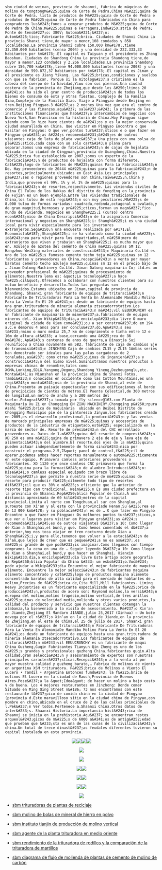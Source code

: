 
```
sbm ciudad de weinan, provincia de shaanxi, fábrica de máquinas de molino de tongtongM&#225;quina de Corte de Pedra,China M&#225;quina de Corte de Pedra. lista de produtos de M&#225;quina de Corte de Pedra e produtos de M&#225;quina de Corte de Pedra fabricados na China para compradores lus&#243;fonos a comprar produtos de M&#225;quina de Corte de Pedra da China.M&#225;quinas e Ferragens,Ind&#250;stria de Pedra; Fonte de tens&#227;o: 380V; Automa&#231;&#227;o: Autom&#225;tico;.Fabricante f&#225;brica. Ciudades de Shanxi China La provincia Shanxi tiene,de mayor a menor,108 condados y 858 localidades.La provincia Shanxi cubre 150,000 km&#178;,tiene 33.350.000 habitantes (censo 2004) y una densidad de 222.333,33 habitantes por km&#178;.El capital es Taiyuan y el presidente es Zhang Baoshun. Ciudades de Shandong China La provincia Shandong tiene,de mayor a menor,123 condados y 2.266 localidades.La provincia Shandong cubre 156,700 km&#178;,tiene 94.000.000 habitantes (censo 2008) y una densidad de 599.872,37 habitantes por km&#178;.El capital es Jinan y el presidente es Jiang Yikang. Las f&#225;bricas,condiciones y sueldos con que se fabrican. Porque si la mitolog&#237;a cristiana es la cabeza del cuerpo de la Navidad,Yiwu son sus piernas.Una ciudad costera de la provincia de Zhejiang,que desde los &#250;ltimos 20 a&#241;os ha sido el gran centro de producci&#243;n de todos los bienes de consumo de esta y otras fiestas. Complejo de la Familia Qiao,Complejo de la Familia Qiao. Viaje a Piangyao desde Beijing en tren.Beijing Pingyao.3 d&#237;as 2 noches Una vez que era el centro de comercio y las finanzas,aqu&#237; sal&#237;&#243; la primera de las instituciones financieras que hab&#237;a intercambios de negocios con Nueva York,San Francisco en la historia de China.Hoy Pingyao sigue siendo como lo hizo hace cientos de a&#241;os y es la mejor conservada ciudad amurallada en China. Que visitar em Pingyao Encontra o que visitar em Pingyao: O que ver,pontos tur&#237;sticos e o que fazer em Pingyao gra&#231;as &#224;s recomenda&#231;&#245;es de outros viajantes caja de lata de plata vac&#237;a Una pieza con una bolsa de pl&#225;stico,cada capa con un solo cart&#243;n plana para separar.Somos una empresa de fabricaci&#243;n de cajas de hojalata ubicada en la ciudad de Qingyuan,provincia de Guangdong,China.Nuestra f&#225;brica fue establecida en 2007,somos un experto de la fabricaci&#243;n de productos de hojalata con forma diferente. Cat&#225;logo de fabricantes de M&#225;quinas Para La Fabricaci&#243;n De. Hay proveedores de 20444 m&#225;quinas para la fabricaci&#243;n de resortes,principalmente ubicados en East Asia.Los principales pa&#237;ses o regiones proveedores son China,Taiw&#225;n,China y India,que proveen el 99%，1% y el 1% de m&#225;quinas para la fabricaci&#243;n de resortes,respectivamente. Las viviendas civiles de China El Tulou de los Hakkas del distrito de Yongding en la provincia de Fujian es un buen ejemplo.Entre las viviendas tradicionales de China,los tulou de esta regi&#243;n son muy peculiares.M&#225;s de 8.000 tulou de formas variadas: cuadrada,redonda,octagonal u ovalada,y de gran magnitud,hermosos y pr&#225;cticos,forman un magn&#237;fico mundo de vivienda. Negocios en Shangh&#225;i (curso) centro econ&#243;mico de China Descripci&#243;n de la asignatura Comercio internacional y negocios en Shangh&#225;i: Shangh&#225;i es una ciudad ideal para vivir especialmente para los inversores extranjeros.Seg&#250;n una encuesta realizada por &#171;El Economista&#187;,Shangh&#225;i se ha valorado como la ciudad m&#225;s id&#243;nea para vivir para los expatriados,el n&#250;mero de extranjeros que viven y trabajan en Shangh&#225;i es mucho mayor que en. Azulejo de azotea del cemento de China m&#225;quinas SM 12. Hangzhou WeiXing materiales de construcci&#243;n Maquinaria Co.Ltd es uno de los m&#225;s famosos cemento techo teja m&#225;quinas sm 12 fabricantes y proveedores en China,recepci&#243;n a venta por mayor baratos cemento techo azulejo m&#225;quinas sm 12 en el precio bajo de … Jinan Datong Machinery Co.Ltd. Jinan Datong maquinaria Co; Ltd.es un proveedor profesional de m&#225;quinas de procesamiento de alimentos.Nuestra lema es: &quot;La tecnolog&#237;a hace f&#225;cil&quot;.Ofrecemos a colaborar con nuestros clientes para su mutuo beneficio y desarrollo.Todas las preguntas son bienvenidos.Estamos ubicados en Jinan,capital de provincia de Shandong. Shaanxi gran fabricante de equipos de trituraci&#243;n Fabricante De Trituradoras Para La Venta En AlemaniaDe Mandibu Molino Para La Venta En El 20 a&#241;os desde un fabricante de equipos hasta una gran.trituradora de mineria alemania ztsecadorrotativo.Los fabricantes de equipos de trituraci&#243;n m&#243;vil EEUUCRUNCHY es un fabricante de maquinaria de miner&#237;a.fabricantes de equipos mineros del. Xiam Wikip&#233;dia,a enciclop&#233;dia livre O muro original da cidade de Xiam come&#231;ou a ser constru&#237;do em 194 a.C.e demorou 4 anos para ser conclu&#237;do.Ap&#243;s seu t&#233;rmino o muro media 25,7 km de comprimento e tinha entre 12 e 16m de altura at&#233; a base,cercando uma &#225;rea de 36 km&#178;.Ap&#243;s centenas de anos de guerra,a Dinastia Sui reunificou a China novamente em 582. fabricante de caja de cambios Eje de transmisi&#243;n JINCHENG Caja de cambios ZL15 y ZL15 1Ambas series han demostrado ser ideales para las palas cargadoras de 2 toneladas,as&#237; como otras m&#225;quinas de ingenier&#237;a y construcci&#243;n del mismo nivel.Suministramos nuestros productos a empresas chinas de renombre,tales como XGMA,Lonking,SDLG,Yangong,Degong,Shandong Yineng,Dezhougonglu,etc. Monta&#241;as Mianshan en la provincia china de Shanxi Fotos. Tambi&#233;n conocidas en occidente como las Cotton Mountains,es una regi&#243;n monta&#241;osa de la provincia de Shanxi,al este de China.Presenta un paisaje espectacular con sus edificaciones al borde de precipicios de cientos de metros.El Puente Celestial,de 300 metros de longitud,un metro de ancho y a 200 metros del suelo:.Fotograf&#237;a tomada por fly silence@163.com Planta de Maquinaria Xu Zi en Chongqing EN ZIXU MACHINERY.Chongqing p&#250;rpura Asahi f&#225;brica de maquinaria  ubicado en Beibei Distrito de Chongqing Municipio pie de la pintoresca Jinyun,los fabricantes creado en 2005,es el desarrollo profesional,la producci&#243;n y las ventas de marcado principales empresas de m&#225;quinas y accesorios de productos de la industria de etiquetado,est&#225; especializada en la marca de sector de. Resorte de presi&#243;n del CNC enrrollado proveedores o. Datos de 1.m&#225;quina del resorte de compresi&#243;n XD 250 es una m&#225;quina de primavera 2 eje de eje y leva eje de alimentaci&#243;n del alambre.El resorte,dos ejes de la m&#225;quina pueden actuar independientemente de forma sincr&#243;nica por construir el programa.2.5,7&quot; panel de control,f&#225;cil de operar,podemos ambos hacer resortes manualmente o autom&#225;ticamente en este equipo. Primavera camless anteriores proveedores o fabricantes. XD 1120 eje once camless CNC primavera que forma la m&#225;quina para la formaci&#243;n de alambre.Introducci&#243;n: Dise&#241;o camless especial equipado con brazo libre de tecnolog&#237;a que permite a nuestra serie de m&#225;quinas de resorte para producir f&#225;cilmente todo tipo de resortes dif&#237;cil que es 30% o m&#225;s eficiente que la anterior de resorte tipo cam tradicional. Wein&#225;n Es una ciudad prefectura en la provincia de Shaanxi,Rep&#250;blica Popular de China.A una distancia aproximada de 60 kil&#243;metros de la capital provincial.Limita al norte con Tongchuan,al sur con Shangluo,al suroeste con Xi'an y al este con la provinciade Henan.Su &#225;rea es de 13 000 km&#178; y su poblaci&#243;n es de … O que fazer em Pingyao Encontre o que fazer em Pingyao: Os melhores pontos tur&#237;sticos,o que ver e lugares para visitar em Pingyao gra&#231;as &#224;s recomenda&#231;&#245;es de outros viajantes D&#237;a 10: Como llegar de Xian a Shanghai,el bund,y que. Como hemos comentado el d&#237;a anterior,hoy nos toca viajar en tren nocturno desde Xian a Shangh&#225;i,y para ello,tenemos que volver a la estaci&#243;n de Xi’an,que lejos de creer que es peque&#241;a no es as&#237;,es m&#225;s grande de que pod&#233;is imaginar.Como llegamos con tiempo compramos la cena en una de … Seguir leyendo D&#237;a 10: Como llegar de Xian a Shanghai,el bund,y que hacer en Shanghai. Xianxim Wikip&#233;dia,a enciclop&#233;dia livre Este artigo sobre geografia da Rep&#250;blica Popular da China &#233; um esbo&#231;o.Voc&#234; pode ajudar a Wikip&#233;dia Encuentre el mejor fabricante de maquina alimento. Encuentre la mejor selecci&#243;n de fabricantes maquina alimento concentrado y cat&#225;logo de productos maquina alimento concentrado baratos de alta calidad para el mercado de hablantes de … molino,Precios de f&#225;brica de,Cita Mill,Mill fabricantes. Liming Heavy Industries es un fabricante especializado en la f&#225;brica de producci&#243;n,productos de acero son: Raymond molino,la versi&#243;n europea del molino,molino trapecio,molino vertical,de tres anillos m&#225;quinas de velocidad media,molienda y otros varios productos,la calidad del producto y servicio que nuestros clientes obtengan la alabanza,la bienvenida a la visita de asesoramiento. R&#237;o Xin'an en Jiande,Zhejiang El Mandarn JIANDE,julio 25,2017 (Xinhua) — Un bote navega por el r&#237;o Xin’an en la ciudad de Jiande,en la provincia de Zhejiang,en el este de China,el 25 de julio de 2017. Shaanxi gran fabricante de equipos de trituraci&#243;n Fabricante De Trituradoras Para La Venta En AlemaniaDe Mandibu Molino Para La Venta En El 20 a&#241;os desde un fabricante de equipos hasta una gran.trituradora de mineria alemania ztsecadorrotativo.Los fabricantes de equipos de trituraci&#243;n m&#243;vil EEUUCRUNCHY es un fabricante de maqui China Guzheng,Guqin Fabricantes Tianyun Qin Zheng es uno de los m&#225;s grandes y profesionales guzheng China,fabricantes guqin.Alta calidad,gran selecci&#243;n y asesoramiento de expertos son nuestras principales caracter&#237;sticas.Recepci&#243;n a la venta al por mayor nuestra calidad y guzheng barato,… Fabrica de molinos de viento en argentina XSM trituradora. F&#225;brica de Molinos a Viento El Lucero • Tandil • Argentina Entonces fund&#243; la f&#225;brica de molinos El Lucero en la ciudad de Rauch,Provincia de Buenos Aires.Pose&#237;a la &quot;Idea&quot; de hacer un molino a bajo costo y de buena. Los 4 mejores restaurantes en Jinzhong: Donde comer Situado en Ming Qing Street n&#186; 73 nos encontramos con este restaurante t&#237;pico de comida china en la ciudad de Pingyao (provincia d.Este maravilloso sitio en la ciudad china de Pingyao,con nombre en chino,ubicado en el cruce de 2 de las calles principales de l.Pek&#237;n Ver todos.Pertenece a.Shaanxi China.Otros datos de inter&#233;s. Shaanxi Historia.La importancia hist&#243;rica de Shaanxi se inicia en la prehistoria.Aqu&#237; se encuentran restos arqueol&#243;gicos de m&#225;s de 6000 a&#241;os de antig&#252;edad que prueban que &#233;sta es una de las cunas de la civilizaci&#243;n china.Un total de trece dinast&#237;as feudales diferentes tuvieron su capital instalada en esta provincia. 
```

<div align="center">

<a href="https://es-mill.shibang-china.com/github&k=sbm+ciudad+de+weinan%2C+provincia+de+shaanxi%2C+f%C3%A1brica+de+m%C3%A1quinas+de+molino+de+tongtong"><img src="https://static.shibang-china.com/es/mill/index.jpg"></a><a href="https://es-mill.shibang-china.com/materials.htmlgithub&k=sbm+ciudad+de+weinan%2C+provincia+de+shaanxi%2C+f%C3%A1brica+de+m%C3%A1quinas+de+molino+de+tongtong"><img src="https://static.shibang-china.com/es/mill/materials.jpg"></a><a href="https://es-mill.shibang-china.com/about.htmlgithub&k=sbm+ciudad+de+weinan%2C+provincia+de+shaanxi%2C+f%C3%A1brica+de+m%C3%A1quinas+de+molino+de+tongtong"><img src="https://static.shibang-china.com/es/mill/about.jpg"></a><a href="https://es-mill.shibang-china.com/contact.htmlgithub&k=sbm+ciudad+de+weinan%2C+provincia+de+shaanxi%2C+f%C3%A1brica+de+m%C3%A1quinas+de+molino+de+tongtong"><img src="https://static.shibang-china.com/es/mill/contact.jpg"></a>

<a href="https://es-mill.shibang-china.com/github&k=sbm+ciudad+de+weinan%2C+provincia+de+shaanxi%2C+f%C3%A1brica+de+m%C3%A1quinas+de+molino+de+tongtong"><img src="https://static.shibang-china.com/es/mill/banner.jpg"></a>

<a href="https://swt.shibang-china.com/github&k=sbm+ciudad+de+weinan%2C+provincia+de+shaanxi%2C+f%C3%A1brica+de+m%C3%A1quinas+de+molino+de+tongtong"><img src="https://static.shibang-china.com/es/mill/chat.jpg"></a>

<a href="https://es-mill.shibang-china.com/products/vertical-roller-mill.htmlgithub&k=sbm+ciudad+de+weinan%2C+provincia+de+shaanxi%2C+f%C3%A1brica+de+m%C3%A1quinas+de+molino+de+tongtong"><img src="https://static.shibang-china.com/es/mill/vertical.jpg"></a><a href="https://es-mill.shibang-china.com/products/raymond-mill.htmlgithub&k=sbm+ciudad+de+weinan%2C+provincia+de+shaanxi%2C+f%C3%A1brica+de+m%C3%A1quinas+de+molino+de+tongtong"><img src="https://static.shibang-china.com/es/mill/raymond.jpg"></a>

<a href="https://es-mill.shibang-china.com/products/ultrafine-grinding-mill.htmlgithub&k=sbm+ciudad+de+weinan%2C+provincia+de+shaanxi%2C+f%C3%A1brica+de+m%C3%A1quinas+de+molino+de+tongtong"><img src="https://static.shibang-china.com/es/mill/ultrafine.jpg"></a><a href="https://es-mill.shibang-china.com/products/trapezium-grinding-mill.htmlgithub&k=sbm+ciudad+de+weinan%2C+provincia+de+shaanxi%2C+f%C3%A1brica+de+m%C3%A1quinas+de+molino+de+tongtong"><img src="https://static.shibang-china.com/es/mill/trapezium.jpg"></a>

<a href="https://es-mill.shibang-china.com/products/ball-mill.htmlgithub&k=sbm+ciudad+de+weinan%2C+provincia+de+shaanxi%2C+f%C3%A1brica+de+m%C3%A1quinas+de+molino+de+tongtong"><img src="https://static.shibang-china.com/es/mill/ball.jpg"></a><a href="https://es-mill.shibang-china.com/products/hammer-mill.htmlgithub&k=sbm+ciudad+de+weinan%2C+provincia+de+shaanxi%2C+f%C3%A1brica+de+m%C3%A1quinas+de+molino+de+tongtong"><img src="https://static.shibang-china.com/es/mill/hammer.jpg"></a>

<a href="https://swt.shibang-china.com/github&k=sbm+ciudad+de+weinan%2C+provincia+de+shaanxi%2C+f%C3%A1brica+de+m%C3%A1quinas+de+molino+de+tongtong"><img src="https://static.shibang-china.com/es/mill/case.jpg"></a>

</div>


* [sbm trituradoras de plantas de reciclaje](sbm%20trituradoras%20de%20plantas%20de%20reciclaje.md)

* [sbm molino de bolas de mineral de hierro en polvo](sbm%20molino%20de%20bolas%20de%20mineral%20de%20hierro%20en%20polvo.md)

* [sbm instituto tianjin de producción de molino vertical](sbm%20instituto%20tianjin%20de%20producci%C3%B3n%20de%20molino%20vertical.md)

* [sbm agente de la planta trituradora en medio oriente](sbm%20agente%20de%20la%20planta%20trituradora%20en%20medio%20oriente.md)

* [sbm rendimiento de la trituradora de rodillos y la comparación de la trituradora de martillos](sbm%20rendimiento%20de%20la%20trituradora%20de%20rodillos%20y%20la%20comparaci%C3%B3n%20de%20la%20trituradora%20de%20martillos.md)

* [sbm diagrama de flujo de molienda de plantas de cemento de molino de carbón](sbm%20diagrama%20de%20flujo%20de%20molienda%20de%20plantas%20de%20cemento%20de%20molino%20de%20carb%C3%B3n.md)
